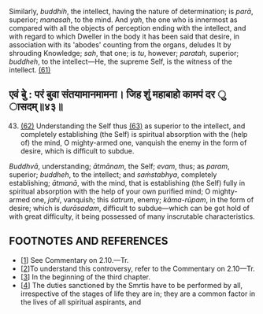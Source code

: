 Similarly, *buddhih*, the intellect, having the nature of determination; is *parā*, superior; *manasah*, to the mind. And *yah*, the one who is innermost as compared with all the objects of perception ending with the intellect, and with regard to which Dweller in the body it has been said that desire, in association with its 'abodes' counting from the organs, deludes It by shrouding Knowledge; *sah*, that one; is *tu*, however; *paratah*, superior; *buddheh*, to the intellect—He, the supreme Self, is the witness of the intellect. [\(61\)](#page--1-0)

## एवं बुे : परं बुवा संतयामानमामना। जिह शुं महाबाहो कामपं दर ु ासदम्॥४३॥

43. [\(62\)](#page--1-1) Understanding the Self thus [\(63\)](#page--1-2) as superior to the intellect, and completely establishing (the Self) is spiritual absorption with the (help of) the mind, O mighty-armed one, vanquish the enemy in the form of desire, which is difficult to subdue.

*Buddhvā*, understanding; *ātmānam*, the Self; *evam*, thus; as *param*, superior; *buddheh*, to the intellect; and *saṁstabhya*, completely establishing; *ātmanā*, with the mind, that is establishing (the Self) fully in spiritual absorption with the help of your own purified mind; O mighty-armed one, *jahi*, vanquish; this *śatrum*, enemy; *kāma-rūpam*, in the form of desire; which is *durāsadam*, difficult to subdue—which can be got hold of with great difficulty, it being possessed of many inscrutable characteristics.

## FOOTNOTES AND REFERENCES

- [[1](#page--1-3)] See Commentary on 2.10.—Tr.
- [[2](#page--1-4)]To understand this controversy, refer to the Commentary on 2.10—Tr.
- [[3](#page--1-5)] In the beginning of the third chapter.
- [[4](#page--1-6)] The duties sanctioned by the Smrtis have to be performed by all, irrespective of the stages of life they are in; they are a common factor in the lives of all spiritual aspirants, and